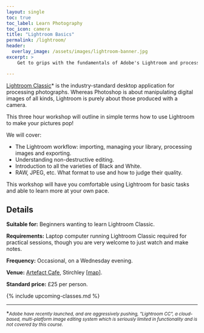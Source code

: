 ```yaml
---
layout: single
toc: true
toc_label: Learn Photography
toc_icon: camera
title: "Lightroom Basics"
permalink: /lightroom/
header:
  overlay_image: /assets/images/lightroom-banner.jpg
excerpt: >
    Get to grips with the fundamentals of Adobe's Lightroom and process your photos to perfection.

---
```


[Lightroom Classic](https://www.adobe.com/uk/products/photoshop-lightroom-classic.html)* is the industry-standard desktop application for processing photographs. Whereas Photoshop is about manipulating digital images of all kinds, Lightroom is purely about those produced with a camera. 

This three hour workshop will outline in simple terms how to use Lightroom to make your pictures pop! 

We will cover:

- The Lightroom workflow: importing, managing your library, processing images and exporting. 
- Understanding non-destructive editing. 
- Introduction to all the varieties of Black and White.
- RAW, JPEG, etc. What format to use and how to judge their quality. 

This workshop will have you comfortable using Lightroom for basic tasks and able to learn more at your own pace.

## Details


**Suitable for:** Beginners wanting to learn Lightroom Classic.

**Requirements:** Laptop computer running Lightroom Classic required for practical sessions, though you are very welcome to just watch and make notes. 

**Frequency:** Occasional, on a Wednesday evening.

**Venue:** [Artefact Cafe](https://www.artefactstirchley.co.uk), Stirchley [[map](https://goo.gl/maps/nMYw9rZ7ETL2)].

**Standard price:** £25 per person.


{% include upcoming-classes.md %}


***

**<small>Adobe have recently launched, and are aggressively pushing, "Lightroom CC", a cloud-based, multi-platform image editing system which is seriously limited in functionality and is not covered by this course.</small>*
